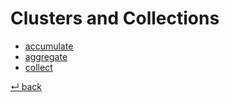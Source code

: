 # Clusters and Collections

  - [accumulate](accumulate.md)
  - [aggregate](aggregate.md)
  - [collect](collect.md)

[↵ back](../README.md)
